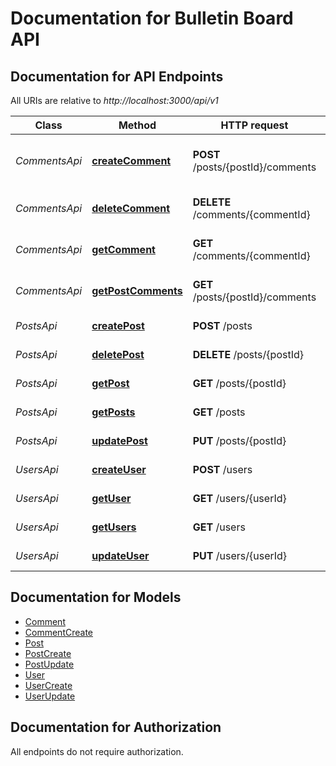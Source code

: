 # Documentation for Bulletin Board API

<a name="documentation-for-api-endpoints"></a>
## Documentation for API Endpoints

All URIs are relative to *http://localhost:3000/api/v1*

| Class | Method | HTTP request | Description |
|------------ | ------------- | ------------- | -------------|
| *CommentsApi* | [**createComment**](Apis/CommentsApi.md#createcomment) | **POST** /posts/{postId}/comments | Create a new comment on a post |
*CommentsApi* | [**deleteComment**](Apis/CommentsApi.md#deletecomment) | **DELETE** /comments/{commentId} | Delete a comment by ID |
*CommentsApi* | [**getComment**](Apis/CommentsApi.md#getcomment) | **GET** /comments/{commentId} | Get a comment by ID |
*CommentsApi* | [**getPostComments**](Apis/CommentsApi.md#getpostcomments) | **GET** /posts/{postId}/comments | Get a list of comments for a post |
| *PostsApi* | [**createPost**](Apis/PostsApi.md#createpost) | **POST** /posts | Create a new post |
*PostsApi* | [**deletePost**](Apis/PostsApi.md#deletepost) | **DELETE** /posts/{postId} | Delete a post by ID |
*PostsApi* | [**getPost**](Apis/PostsApi.md#getpost) | **GET** /posts/{postId} | Get a post by ID |
*PostsApi* | [**getPosts**](Apis/PostsApi.md#getposts) | **GET** /posts | Get a list of posts |
*PostsApi* | [**updatePost**](Apis/PostsApi.md#updatepost) | **PUT** /posts/{postId} | Update a post by ID |
| *UsersApi* | [**createUser**](Apis/UsersApi.md#createuser) | **POST** /users | Create a new user |
*UsersApi* | [**getUser**](Apis/UsersApi.md#getuser) | **GET** /users/{userId} | Get a user by ID |
*UsersApi* | [**getUsers**](Apis/UsersApi.md#getusers) | **GET** /users | Get a list of users |
*UsersApi* | [**updateUser**](Apis/UsersApi.md#updateuser) | **PUT** /users/{userId} | Update a user by ID |


<a name="documentation-for-models"></a>
## Documentation for Models

 - [Comment](./Models/Comment.md)
 - [CommentCreate](./Models/CommentCreate.md)
 - [Post](./Models/Post.md)
 - [PostCreate](./Models/PostCreate.md)
 - [PostUpdate](./Models/PostUpdate.md)
 - [User](./Models/User.md)
 - [UserCreate](./Models/UserCreate.md)
 - [UserUpdate](./Models/UserUpdate.md)


<a name="documentation-for-authorization"></a>
## Documentation for Authorization

All endpoints do not require authorization.
